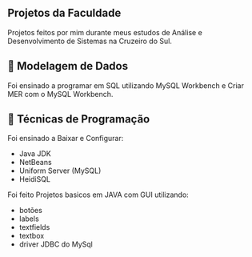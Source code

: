 ## Projetos da Faculdade

Projetos feitos por mim durante meus estudos de Análise e Desenvolvimento de Sistemas na Cruzeiro do Sul.

## 📝 Modelagem de Dados
Foi ensinado a programar em SQL utilizando MySQL Workbench e Criar MER com o MySQL Workbench.

## 📝 Técnicas de Programação

Foi ensinado a Baixar e Configurar:

- Java JDK
- NetBeans
- Uniform Server (MySQL)
- HeidiSQL

Foi feito Projetos basicos em JAVA com GUI utilizando:

- botões
- labels
- textfields
- textbox
- driver JDBC do MySql